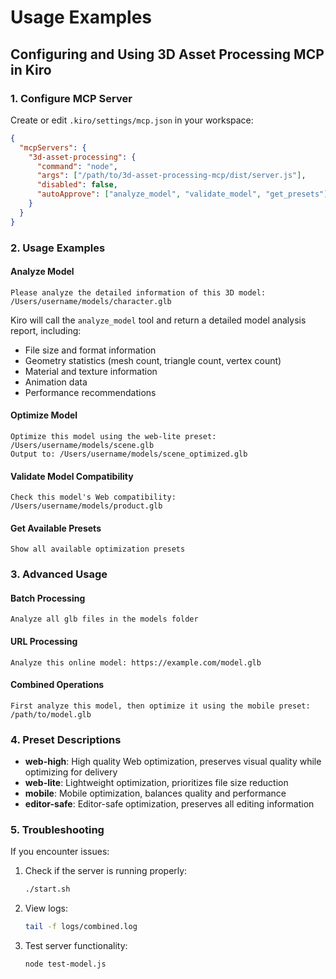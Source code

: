 # Usage Examples

## Configuring and Using 3D Asset Processing MCP in Kiro

### 1. Configure MCP Server

Create or edit `.kiro/settings/mcp.json` in your workspace:

```json
{
  "mcpServers": {
    "3d-asset-processing": {
      "command": "node",
      "args": ["/path/to/3d-asset-processing-mcp/dist/server.js"],
      "disabled": false,
      "autoApprove": ["analyze_model", "validate_model", "get_presets"]
    }
  }
}
```

### 2. Usage Examples

#### Analyze Model
```
Please analyze the detailed information of this 3D model: /Users/username/models/character.glb
```

Kiro will call the `analyze_model` tool and return a detailed model analysis report, including:
- File size and format information
- Geometry statistics (mesh count, triangle count, vertex count)
- Material and texture information
- Animation data
- Performance recommendations

#### Optimize Model
```
Optimize this model using the web-lite preset: /Users/username/models/scene.glb
Output to: /Users/username/models/scene_optimized.glb
```

#### Validate Model Compatibility
```
Check this model's Web compatibility: /Users/username/models/product.glb
```

#### Get Available Presets
```
Show all available optimization presets
```

### 3. Advanced Usage

#### Batch Processing
```
Analyze all glb files in the models folder
```

#### URL Processing
```
Analyze this online model: https://example.com/model.glb
```

#### Combined Operations
```
First analyze this model, then optimize it using the mobile preset: /path/to/model.glb
```

### 4. Preset Descriptions

- **web-high**: High quality Web optimization, preserves visual quality while optimizing for delivery
- **web-lite**: Lightweight optimization, prioritizes file size reduction
- **mobile**: Mobile optimization, balances quality and performance
- **editor-safe**: Editor-safe optimization, preserves all editing information

### 5. Troubleshooting

If you encounter issues:

1. Check if the server is running properly:
   ```bash
   ./start.sh
   ```

2. View logs:
   ```bash
   tail -f logs/combined.log
   ```

3. Test server functionality:
   ```bash
   node test-model.js